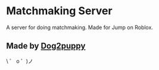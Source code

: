 # Matchmaking Server

A server for doing matchmaking. Made for Jump on Roblox.

## Made by [Dog2puppy](https://glitch.com/@Dog2puppy)

\ ゜ o ゜)ノ
